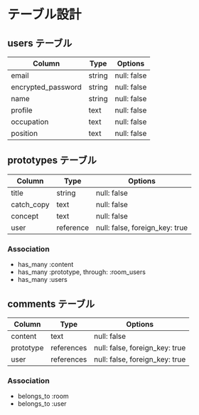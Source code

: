 # テーブル設計

## users テーブル

| Column             | Type   | Options     |
| ------------------ | ------ | ----------- |
| email              | string | null: false |
| encrypted_password | string | null: false |
| name               | string | null: false |
| profile            | text   | null: false |
| occupation         | text   | null: false |
| position           | text   | null: false |

## prototypes テーブル

| Column             | Type      | Options     |
| ------------------ | --------- | ----------- |
| title              | string    | null: false |
| catch_copy         | text      | null: false |
| concept            | text      | null: false |
| user               | reference | null: false, foreign_key: true | 

### Association

- has_many :content
- has_many :prototype, through: :room_users
- has_many :users

## comments テーブル

| Column           | Type        | Options     |
| ---------------- | ----------- | ----------- |
| content          | text        | null: false |
| prototype        | references  | null: false, foreign_key: true |
| user             | references  | null: false, foreign_key: true |

### Association

- belongs_to :room
- belongs_to :user
